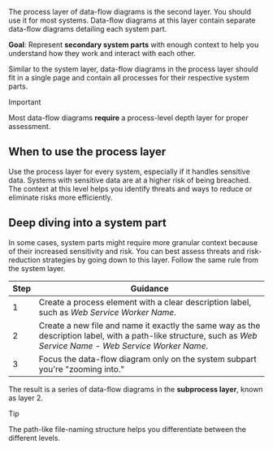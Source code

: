 The process layer of data-flow diagrams is the second layer. You should use it for most systems. Data-flow diagrams at this layer contain separate data-flow diagrams detailing each system part. 

**Goal**: Represent **secondary system parts** with enough context to help you understand how they work and interact with each other.

Similar to the system layer, data-flow diagrams in the process layer should fit in a single page and contain all processes for their respective system parts.

> [!IMPORTANT]
> Most data-flow diagrams **require** a process-level depth layer for proper assessment.

## When to use the process layer

Use the process layer for every system, especially if it handles sensitive data. Systems with sensitive data are at a higher risk of being breached. The context at this level helps you identify threats and ways to reduce or eliminate risks more efficiently.

## Deep diving into a system part

In some cases, system parts might require more granular context because of their increased sensitivity and risk. You can best assess threats and risk-reduction strategies by going down to this layer. Follow the same rule from the system layer.

|Step|Guidance|
|----|--------|
|1|Create a process element with a clear description label, such as *Web Service Worker Name*.|
|2|Create a new file and name it exactly the same way as the description label, with a path-like structure, such as *Web Service Name - Web Service Worker Name*.|
|3|Focus the data-flow diagram only on the system subpart you're "zooming into."|

The result is a series of data-flow diagrams in the **subprocess layer**, known as layer 2.

> [!TIP]
> The path-like file-naming structure helps you differentiate between the different levels.
